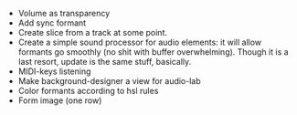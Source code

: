 * Volume as transparency
* Add sync formant
* Create slice from a track at some point.
* Create a simple sound processor for audio elements: it will allow formants go smoothly (no shit with buffer overwhelming). Though it is a last resort, update is the same stuff, basically.
* MIDI-keys listening
* Make background-designer a view for audio-lab
* Color formants according to hsl rules
* Form image (one row)